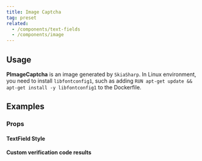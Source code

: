 ```yaml
---
title: Image Captcha
tag: preset
related:
  - /components/text-fields
  - /components/image
---
```


## Usage

**PImageCaptcha** is an image generated by `SkiaSharp`. In Linux environment, you need to install `libfontconfig1`, such as adding `RUN apt-get update && apt-get install -y libfontconfig1` to the Dockerfile.

## Examples

### Props

#### TextField Style

<masa-example file="Examples.image_captcha.TextFieldStyle"></masa-example>

#### Custom verification code results

<masa-example file="Examples.image_captcha.VerifyCode"></masa-example>